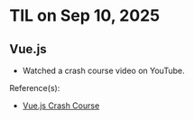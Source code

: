 # TIL on Sep 10, 2025
## Vue.js
- Watched a crash course video on YouTube.

Reference(s): 
- [Vue.js Crash Course](https://youtu.be/VeNfHj6MhgA?si=qMp_r8OjUnVL03Vp)